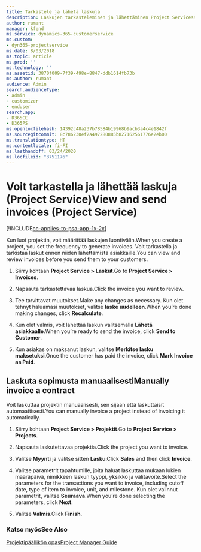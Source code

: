 ```yaml
---
title: Tarkastele ja lähetä laskuja
description: Laskujen tarkasteleminen ja lähettäminen Project Servicessä
author: rumant
manager: kfend
ms.service: dynamics-365-customerservice
ms.custom:
- dyn365-projectservice
ms.date: 8/03/2018
ms.topic: article
ms.prod: ''
ms.technology: ''
ms.assetid: 3870f009-7f39-498e-8847-ddb1614fb73b
ms.author: rumant
audience: Admin
search.audienceType:
- admin
- customizer
- enduser
search.app:
- D365CE
- D365PS
ms.openlocfilehash: 14392c48a237b78584b19968b9acb3a4c4e1842f
ms.sourcegitcommit: 8c786230ef2a497280885b827162561776e2eb00
ms.translationtype: HT
ms.contentlocale: fi-FI
ms.lasthandoff: 03/24/2020
ms.locfileid: "3751176"
---
```

# <a name="view-and-send-invoices-project-service"></a><span data-ttu-id="2410f-103">Voit tarkastella ja lähettää laskuja (Project Service)</span><span class="sxs-lookup"><span data-stu-id="2410f-103">View and send invoices (Project Service)</span></span>

[!INCLUDE[cc-applies-to-psa-app-1x-2x](../includes/cc-applies-to-psa-app-1x-2x.md)]

<span data-ttu-id="2410f-104">Kun luot projektin, voit määrittää laskujen luontivälin.</span><span class="sxs-lookup"><span data-stu-id="2410f-104">When you create a project, you set the frequency to generate invoices.</span></span> <span data-ttu-id="2410f-105">Voit tarkastella ja tarkistaa laskut ennen niiden lähettämistä asiakkaille.</span><span class="sxs-lookup"><span data-stu-id="2410f-105">You can view and review invoices before you send them to your customers.</span></span>  
  
1.  <span data-ttu-id="2410f-106">Siirry kohtaan **Project Service > Laskut**.</span><span class="sxs-lookup"><span data-stu-id="2410f-106">Go to **Project Service > Invoices**.</span></span>  
  
2.  <span data-ttu-id="2410f-107">Napsauta tarkastettavaa laskua.</span><span class="sxs-lookup"><span data-stu-id="2410f-107">Click the invoice you want to review.</span></span>  
  
3.  <span data-ttu-id="2410f-108">Tee tarvittavat muutokset.</span><span class="sxs-lookup"><span data-stu-id="2410f-108">Make any changes as necessary.</span></span> <span data-ttu-id="2410f-109">Kun olet tehnyt haluamasi muutokset, valitse **laske uudelleen**.</span><span class="sxs-lookup"><span data-stu-id="2410f-109">When you’re done making changes, click **Recalculate**.</span></span>  
  
4.  <span data-ttu-id="2410f-110">Kun olet valmis, voit lähettää laskun valitsemalla **Lähetä asiakkaalle**.</span><span class="sxs-lookup"><span data-stu-id="2410f-110">When you’re ready to send the invoice, click **Send to Customer**.</span></span>  
  
5.  <span data-ttu-id="2410f-111">Kun asiakas on maksanut laskun, valitse **Merkitse lasku maksetuksi**.</span><span class="sxs-lookup"><span data-stu-id="2410f-111">Once the customer has paid the invoice, click **Mark Invoice as Paid**.</span></span>  
  
## <a name="manually-invoice-a-contract"></a><span data-ttu-id="2410f-112">Laskuta sopimusta manuaalisesti</span><span class="sxs-lookup"><span data-stu-id="2410f-112">Manually invoice a contract</span></span>  
 <span data-ttu-id="2410f-113">Voit laskuttaa projektin manuaalisesti, sen sijaan että laskuttaisit automaattisesti.</span><span class="sxs-lookup"><span data-stu-id="2410f-113">You can manually invoice a project instead of invoicing it automatically.</span></span>  
  
1.  <span data-ttu-id="2410f-114">Siirry kohtaan **Project Service > Projektit**.</span><span class="sxs-lookup"><span data-stu-id="2410f-114">Go to **Project Service > Projects**.</span></span>  
  
2.  <span data-ttu-id="2410f-115">Napsauta laskutettavaa projektia.</span><span class="sxs-lookup"><span data-stu-id="2410f-115">Click the project you want to invoice.</span></span>  
  
3.  <span data-ttu-id="2410f-116">Valitse **Myynti** ja valitse sitten **Lasku**.</span><span class="sxs-lookup"><span data-stu-id="2410f-116">Click **Sales** and then click **Invoice**.</span></span>  
  
4.  <span data-ttu-id="2410f-117">Valitse parametrit tapahtumille, joita haluat laskuttaa mukaan lukien määräpäivä, nimikkeen laskun tyyppi, yksikkö ja välitavoite.</span><span class="sxs-lookup"><span data-stu-id="2410f-117">Select the parameters for the transactions you want to invoice, including cutoff date, type of item to invoice, unit, and milestone.</span></span> <span data-ttu-id="2410f-118">Kun olet valinnut parametrit, valitse **Seuraava**.</span><span class="sxs-lookup"><span data-stu-id="2410f-118">When you’re done selecting the parameters, click **Next**.</span></span>  
  
5.  <span data-ttu-id="2410f-119">Valitse **Valmis**.</span><span class="sxs-lookup"><span data-stu-id="2410f-119">Click **Finish**.</span></span>  
  
### <a name="see-also"></a><span data-ttu-id="2410f-120">Katso myös</span><span class="sxs-lookup"><span data-stu-id="2410f-120">See Also</span></span>  
 [<span data-ttu-id="2410f-121">Projektipäällikön opas</span><span class="sxs-lookup"><span data-stu-id="2410f-121">Project Manager Guide</span></span>](../project-service/project-manager-guide.md)
